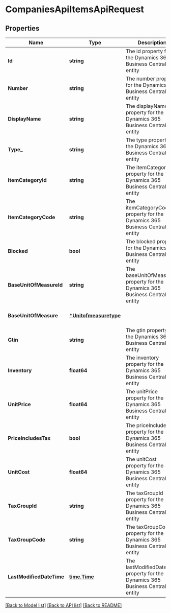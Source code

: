 # CompaniesApiItemsApiRequest

## Properties
Name | Type | Description | Notes
------------ | ------------- | ------------- | -------------
**Id** | **string** | The id property for the Dynamics 365 Business Central item entity | [optional] [default to null]
**Number** | **string** | The number property for the Dynamics 365 Business Central item entity | [optional] [default to null]
**DisplayName** | **string** | The displayName property for the Dynamics 365 Business Central item entity | [optional] [default to null]
**Type_** | **string** | The type property for the Dynamics 365 Business Central item entity | [optional] [default to null]
**ItemCategoryId** | **string** | The itemCategoryId property for the Dynamics 365 Business Central item entity | [optional] [default to null]
**ItemCategoryCode** | **string** | The itemCategoryCode property for the Dynamics 365 Business Central item entity | [optional] [default to null]
**Blocked** | **bool** | The blocked property for the Dynamics 365 Business Central item entity | [optional] [default to null]
**BaseUnitOfMeasureId** | **string** | The baseUnitOfMeasureId property for the Dynamics 365 Business Central item entity | [optional] [default to null]
**BaseUnitOfMeasure** | [***Unitofmeasuretype**](unitofmeasuretype.md) |  | [optional] [default to null]
**Gtin** | **string** | The gtin property for the Dynamics 365 Business Central item entity | [optional] [default to null]
**Inventory** | **float64** | The inventory property for the Dynamics 365 Business Central item entity | [optional] [default to null]
**UnitPrice** | **float64** | The unitPrice property for the Dynamics 365 Business Central item entity | [optional] [default to null]
**PriceIncludesTax** | **bool** | The priceIncludesTax property for the Dynamics 365 Business Central item entity | [optional] [default to null]
**UnitCost** | **float64** | The unitCost property for the Dynamics 365 Business Central item entity | [optional] [default to null]
**TaxGroupId** | **string** | The taxGroupId property for the Dynamics 365 Business Central item entity | [optional] [default to null]
**TaxGroupCode** | **string** | The taxGroupCode property for the Dynamics 365 Business Central item entity | [optional] [default to null]
**LastModifiedDateTime** | [**time.Time**](time.Time.md) | The lastModifiedDateTime property for the Dynamics 365 Business Central item entity | [optional] [default to null]

[[Back to Model list]](../README.md#documentation-for-models) [[Back to API list]](../README.md#documentation-for-api-endpoints) [[Back to README]](../README.md)


